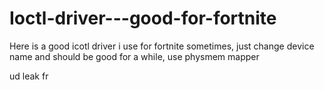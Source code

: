 # Ioctl-driver---good-for-fortnite
Here is a good icotl driver i use for fortnite sometimes, just change device name and should be good for a while, use physmem mapper

ud leak fr
